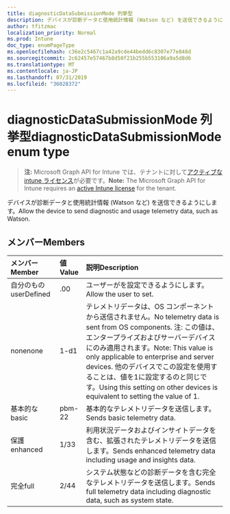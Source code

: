 ```yaml
---
title: diagnosticDataSubmissionMode 列挙型
description: デバイスが診断データと使用統計情報 (Watson など) を送信できるようにします。
author: tfitzmac
localization_priority: Normal
ms.prod: Intune
doc_type: enumPageType
ms.openlocfilehash: c36e2c5467c1a42a9cde44bedd6c8307e77e848d
ms.sourcegitcommit: 2c62457e57467b8d50f21b255b553106a9a5d8d6
ms.translationtype: MT
ms.contentlocale: ja-JP
ms.lasthandoff: 07/31/2019
ms.locfileid: "36028372"
---
```

# <a name="diagnosticdatasubmissionmode-enum-type"></a><span data-ttu-id="bfb5f-103">diagnosticDataSubmissionMode 列挙型</span><span class="sxs-lookup"><span data-stu-id="bfb5f-103">diagnosticDataSubmissionMode enum type</span></span>

> <span data-ttu-id="bfb5f-104">**注:** Microsoft Graph API for Intune では、テナントに対して[アクティブな intune ライセンス](https://go.microsoft.com/fwlink/?linkid=839381)が必要です。</span><span class="sxs-lookup"><span data-stu-id="bfb5f-104">**Note:** The Microsoft Graph API for Intune requires an [active Intune license](https://go.microsoft.com/fwlink/?linkid=839381) for the tenant.</span></span>

<span data-ttu-id="bfb5f-105">デバイスが診断データと使用統計情報 (Watson など) を送信できるようにします。</span><span class="sxs-lookup"><span data-stu-id="bfb5f-105">Allow the device to send diagnostic and usage telemetry data, such as Watson.</span></span>

## <a name="members"></a><span data-ttu-id="bfb5f-106">メンバー</span><span class="sxs-lookup"><span data-stu-id="bfb5f-106">Members</span></span>
|<span data-ttu-id="bfb5f-107">メンバー</span><span class="sxs-lookup"><span data-stu-id="bfb5f-107">Member</span></span>|<span data-ttu-id="bfb5f-108">値</span><span class="sxs-lookup"><span data-stu-id="bfb5f-108">Value</span></span>|<span data-ttu-id="bfb5f-109">説明</span><span class="sxs-lookup"><span data-stu-id="bfb5f-109">Description</span></span>|
|:---|:---|:---|
|<span data-ttu-id="bfb5f-110">自分のもの</span><span class="sxs-lookup"><span data-stu-id="bfb5f-110">userDefined</span></span>|<span data-ttu-id="bfb5f-111">.0</span><span class="sxs-lookup"><span data-stu-id="bfb5f-111">0</span></span>|<span data-ttu-id="bfb5f-112">ユーザーがを設定できるようにします。</span><span class="sxs-lookup"><span data-stu-id="bfb5f-112">Allow the user to set.</span></span>|
|<span data-ttu-id="bfb5f-113">none</span><span class="sxs-lookup"><span data-stu-id="bfb5f-113">none</span></span>|<span data-ttu-id="bfb5f-114">1-d</span><span class="sxs-lookup"><span data-stu-id="bfb5f-114">1</span></span>|<span data-ttu-id="bfb5f-115">テレメトリデータは、OS コンポーネントから送信されません。</span><span class="sxs-lookup"><span data-stu-id="bfb5f-115">No telemetry data is sent from OS components.</span></span> <span data-ttu-id="bfb5f-116">注: この値は、エンタープライズおよびサーバーデバイスにのみ適用されます。</span><span class="sxs-lookup"><span data-stu-id="bfb5f-116">Note: This value is only applicable to enterprise and server devices.</span></span> <span data-ttu-id="bfb5f-117">他のデバイスでこの設定を使用することは、値を1に設定するのと同じです。</span><span class="sxs-lookup"><span data-stu-id="bfb5f-117">Using this setting on other devices is equivalent to setting the value of 1.</span></span>|
|<span data-ttu-id="bfb5f-118">基本的な</span><span class="sxs-lookup"><span data-stu-id="bfb5f-118">basic</span></span>|<span data-ttu-id="bfb5f-119">pbm-2</span><span class="sxs-lookup"><span data-stu-id="bfb5f-119">2</span></span>|<span data-ttu-id="bfb5f-120">基本的なテレメトリデータを送信します。</span><span class="sxs-lookup"><span data-stu-id="bfb5f-120">Sends basic telemetry data.</span></span>|
|<span data-ttu-id="bfb5f-121">保護</span><span class="sxs-lookup"><span data-stu-id="bfb5f-121">enhanced</span></span>|<span data-ttu-id="bfb5f-122">1/3</span><span class="sxs-lookup"><span data-stu-id="bfb5f-122">3</span></span>|<span data-ttu-id="bfb5f-123">利用状況データおよびインサイトデータを含む、拡張されたテレメトリデータを送信します。</span><span class="sxs-lookup"><span data-stu-id="bfb5f-123">Sends enhanced telemetry data including usage and insights data.</span></span>|
|<span data-ttu-id="bfb5f-124">完全</span><span class="sxs-lookup"><span data-stu-id="bfb5f-124">full</span></span>|<span data-ttu-id="bfb5f-125">2/4</span><span class="sxs-lookup"><span data-stu-id="bfb5f-125">4</span></span>|<span data-ttu-id="bfb5f-126">システム状態などの診断データを含む完全なテレメトリデータを送信します。</span><span class="sxs-lookup"><span data-stu-id="bfb5f-126">Sends full telemetry data including diagnostic data, such as system state.</span></span>|



